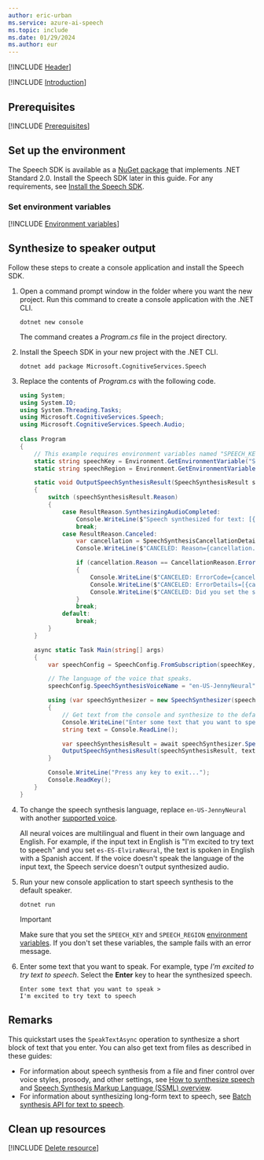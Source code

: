 ```yaml
---
author: eric-urban
ms.service: azure-ai-speech
ms.topic: include
ms.date: 01/29/2024
ms.author: eur
---
```


[!INCLUDE [Header](../../common/csharp.md)]

[!INCLUDE [Introduction](intro.md)]

## Prerequisites

[!INCLUDE [Prerequisites](../../common/azure-prerequisites.md)]

## Set up the environment

The Speech SDK is available as a [NuGet package](https://www.nuget.org/packages/Microsoft.CognitiveServices.Speech) that implements .NET Standard 2.0. Install the Speech SDK later in this guide. For any requirements, see [Install the Speech SDK](../../../quickstarts/setup-platform.md?pivots=programming-language-csharp).

### Set environment variables

[!INCLUDE [Environment variables](../../common/environment-variables.md)]

## Synthesize to speaker output

Follow these steps to create a console application and install the Speech SDK.

1. Open a command prompt window in the folder where you want the new project. Run this command to create a console application with the .NET CLI.

   ```dotnetcli
   dotnet new console
   ```

   The command creates a *Program.cs* file in the project directory.

1. Install the Speech SDK in your new project with the .NET CLI.

   ```dotnetcli
   dotnet add package Microsoft.CognitiveServices.Speech
   ```

1. Replace the contents of *Program.cs* with the following code.

    ```csharp
    using System;
    using System.IO;
    using System.Threading.Tasks;
    using Microsoft.CognitiveServices.Speech;
    using Microsoft.CognitiveServices.Speech.Audio;
        
    class Program 
    {
        // This example requires environment variables named "SPEECH_KEY" and "SPEECH_REGION"
        static string speechKey = Environment.GetEnvironmentVariable("SPEECH_KEY");
        static string speechRegion = Environment.GetEnvironmentVariable("SPEECH_REGION");

        static void OutputSpeechSynthesisResult(SpeechSynthesisResult speechSynthesisResult, string text)
        {
            switch (speechSynthesisResult.Reason)
            {
                case ResultReason.SynthesizingAudioCompleted:
                    Console.WriteLine($"Speech synthesized for text: [{text}]");
                    break;
                case ResultReason.Canceled:
                    var cancellation = SpeechSynthesisCancellationDetails.FromResult(speechSynthesisResult);
                    Console.WriteLine($"CANCELED: Reason={cancellation.Reason}");
    
                    if (cancellation.Reason == CancellationReason.Error)
                    {
                        Console.WriteLine($"CANCELED: ErrorCode={cancellation.ErrorCode}");
                        Console.WriteLine($"CANCELED: ErrorDetails=[{cancellation.ErrorDetails}]");
                        Console.WriteLine($"CANCELED: Did you set the speech resource key and region values?");
                    }
                    break;
                default:
                    break;
            }
        }
    
        async static Task Main(string[] args)
        {
            var speechConfig = SpeechConfig.FromSubscription(speechKey, speechRegion);      
    
            // The language of the voice that speaks.
            speechConfig.SpeechSynthesisVoiceName = "en-US-JennyNeural"; 
    
            using (var speechSynthesizer = new SpeechSynthesizer(speechConfig))
            {
                // Get text from the console and synthesize to the default speaker.
                Console.WriteLine("Enter some text that you want to speak >");
                string text = Console.ReadLine();
    
                var speechSynthesisResult = await speechSynthesizer.SpeakTextAsync(text);
                OutputSpeechSynthesisResult(speechSynthesisResult, text);
            }
    
            Console.WriteLine("Press any key to exit...");
            Console.ReadKey();
        }
    }
    ```

1. To change the speech synthesis language, replace `en-US-JennyNeural` with another [supported voice](~/articles/ai-services/speech-service/language-support.md#prebuilt-neural-voices).

   All neural voices are multilingual and fluent in their own language and English. For example, if the input text in English is "I'm excited to try text to speech" and you set `es-ES-ElviraNeural`, the text is spoken in English with a Spanish accent. If the voice doesn't speak the language of the input text, the Speech service doesn't output synthesized audio.

1. Run your new console application to start speech synthesis to the default speaker.

   ```console
   dotnet run
   ```

   > [!IMPORTANT]
   > Make sure that you set the `SPEECH_KEY` and `SPEECH_REGION` [environment variables](#set-environment-variables). If you don't set these variables, the sample fails with an error message.

1. Enter some text that you want to speak. For example, type *I'm excited to try text to speech*. Select the **Enter** key to hear the synthesized speech.

   ```console
   Enter some text that you want to speak >
   I'm excited to try text to speech
   ```

## Remarks

This quickstart uses the `SpeakTextAsync` operation to synthesize a short block of text that you enter. You can also get text from files as described in these guides:

- For information about speech synthesis from a file and finer control over voice styles, prosody, and other settings, see [How to synthesize speech](~/articles/ai-services/speech-service/how-to-speech-synthesis.md) and [Speech Synthesis Markup Language (SSML) overview](~/articles/ai-services/speech-service/speech-synthesis-markup.md).
- For information about synthesizing long-form text to speech, see [Batch synthesis API for text to speech](~/articles/ai-services/speech-service/batch-synthesis.md).

## Clean up resources

[!INCLUDE [Delete resource](../../common/delete-resource.md)]
